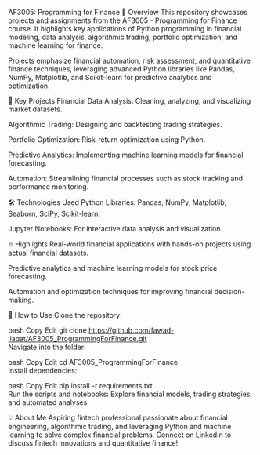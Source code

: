 AF3005: Programming for Finance
🚀 Overview
This repository showcases projects and assignments from the AF3005 - Programming for Finance course. It highlights key applications of Python programming in financial modeling, data analysis, algorithmic trading, portfolio optimization, and machine learning for finance.

Projects emphasize financial automation, risk assessment, and quantitative finance techniques, leveraging advanced Python libraries like Pandas, NumPy, Matplotlib, and Scikit-learn for predictive analytics and optimization.

📂 Key Projects
Financial Data Analysis: Cleaning, analyzing, and visualizing market datasets.

Algorithmic Trading: Designing and backtesting trading strategies.

Portfolio Optimization: Risk-return optimization using Python.

Predictive Analytics: Implementing machine learning models for financial forecasting.

Automation: Streamlining financial processes such as stock tracking and performance monitoring.

🛠️ Technologies Used
Python Libraries: Pandas, NumPy, Matplotlib, Seaborn, SciPy, Scikit-learn.

Jupyter Notebooks: For interactive data analysis and visualization.

🔥 Highlights
Real-world financial applications with hands-on projects using actual financial datasets.

Predictive analytics and machine learning models for stock price forecasting.

Automation and optimization techniques for improving financial decision-making.

📌 How to Use
Clone the repository:

bash
Copy
Edit
git clone https://github.com/fawad-liaqat/AF3005_ProgrammingForFinance.git  
Navigate into the folder:

bash
Copy
Edit
cd AF3005_ProgrammingForFinance  
Install dependencies:

bash
Copy
Edit
pip install -r requirements.txt  
Run the scripts and notebooks: Explore financial models, trading strategies, and automated analyses.

💡 About Me
Aspiring fintech professional passionate about financial engineering, algorithmic trading, and leveraging Python and machine learning to solve complex financial problems. Connect on LinkedIn to discuss fintech innovations and quantitative finance!


